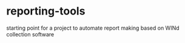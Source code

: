 # reporting-tools

starting point for a project to automate report making based on WINd collection software
